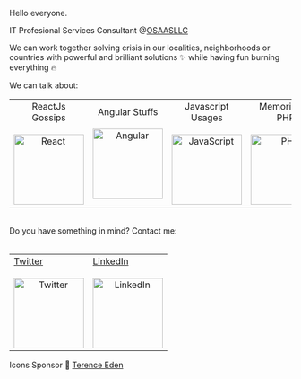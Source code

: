 Hello everyone.

IT Profesional Services Consultant @<a href='https://www.osaasllc.com/'>OSAASLLC</a>

We can work together solving crisis in our localities, neighborhoods or countries with powerful and brilliant solutions :sparkles: while having fun burning everything :fire:

We can talk about: 

<div style='margin-left: auto; margin-right: auto;'>
<table>
<tr style='text-align: center;'>
<td>ReactJs Gossips<br><br><img src="https://edent.github.io/SuperTinyIcons/images/svg/react.svg" width="125" title="React" /></td>
<td>Angular Stuffs<br><br><img src="https://edent.github.io/SuperTinyIcons/images/svg/angular.svg" width="125" title="Angular" /></td>
<td>Javascript Usages<br><br><img src="https://edent.github.io/SuperTinyIcons/images/svg/javascript.svg" width="125" title="JavaScript" /></td>
<td>Memories of PHP<br><br><img src="https://edent.github.io/SuperTinyIcons/images/svg/php.svg" width="125" title="PHP" /></td>
<td>AC::zap:DC Song's :heart:<br><br><img src="https://edent.github.io/SuperTinyIcons/images/svg/spotify.svg" width="125" title="Spotify" /></td>
</tr>
</table>

  <br>
  Do you have something in mind? Contact me:
  <br><br>
  
<table style='margin-left: auto; margin-right: auto;'>
  <tr>
    <td>
      <a href='https://twitter.com/alanmoncadav'  style="text-align: center;">
        Twitter<br><br><img src="https://edent.github.io/SuperTinyIcons/images/svg/twitter.svg" width="125" title="Twitter" /></a>
    </td>
    <td>
      <a href='https://www.linkedin.com/in/amoncadav'  style="text-align: center;">
        LinkedIn<br><br><img src="https://edent.github.io/SuperTinyIcons/images/svg/linkedin.svg" width="125" title="LinkedIn" />
      </a>
    </td>
  </tr>
</table>

Icons Sponsor :eyes:  <a href='https://github.com/edent/SuperTinyIcons'>Terence Eden</a>
